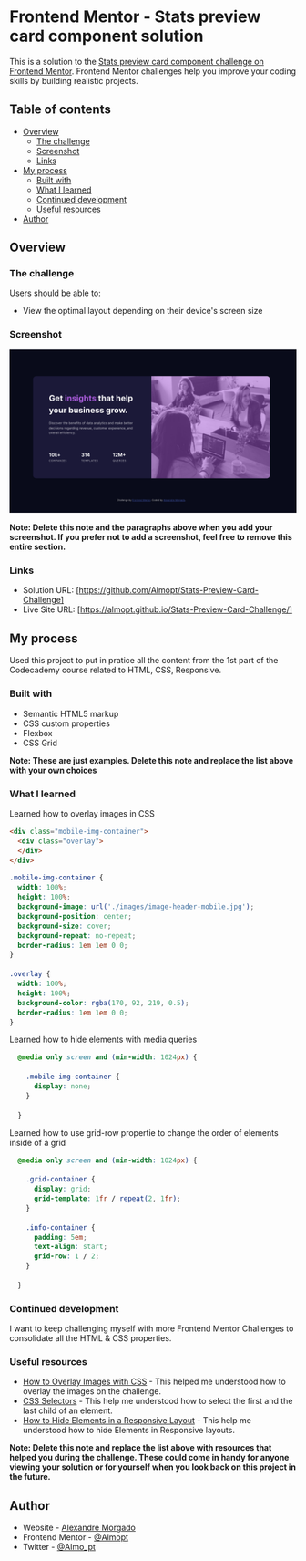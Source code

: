 # Frontend Mentor - Stats preview card component solution

This is a solution to the [Stats preview card component challenge on Frontend Mentor](https://www.frontendmentor.io/challenges/stats-preview-card-component-8JqbgoU62). Frontend Mentor challenges help you improve your coding skills by building realistic projects. 

## Table of contents

- [Overview](#overview)
  - [The challenge](#the-challenge)
  - [Screenshot](#screenshot)
  - [Links](#links)
- [My process](#my-process)
  - [Built with](#built-with)
  - [What I learned](#what-i-learned)
  - [Continued development](#continued-development)
  - [Useful resources](#useful-resources)
- [Author](#author)

## Overview

### The challenge

Users should be able to:

- View the optimal layout depending on their device's screen size

### Screenshot

![](./images/scr-solution.png)

**Note: Delete this note and the paragraphs above when you add your screenshot. If you prefer not to add a screenshot, feel free to remove this entire section.**

### Links

- Solution URL: [https://github.com/Almopt/Stats-Preview-Card-Challenge]
- Live Site URL: [https://almopt.github.io/Stats-Preview-Card-Challenge/]

## My process

Used this project to put in pratice all the content from the 1st part of the Codecademy course related to HTML, CSS, Responsive.

### Built with

- Semantic HTML5 markup
- CSS custom properties
- Flexbox
- CSS Grid

**Note: These are just examples. Delete this note and replace the list above with your own choices**

### What I learned

Learned how to overlay images in CSS

```html
<div class="mobile-img-container">
  <div class="overlay">
  </div>
</div>
```
```css
.mobile-img-container {
  width: 100%;
  height: 100%;
  background-image: url('./images/image-header-mobile.jpg');
  background-position: center;
  background-size: cover;
  background-repeat: no-repeat;
  border-radius: 1em 1em 0 0;
}

.overlay {
  width: 100%;
  height: 100%;
  background-color: rgba(170, 92, 219, 0.5);
  border-radius: 1em 1em 0 0;
}
```

Learned how to hide elements with media queries

```css
  @media only screen and (min-width: 1024px) {

    .mobile-img-container {
      display: none;
    }
  
  }
```

Learned how to use grid-row propertie to change the order of elements inside of a grid

```css
  @media only screen and (min-width: 1024px) {

    .grid-container {
      display: grid;
      grid-template: 1fr / repeat(2, 1fr);
    }

    .info-container {
      padding: 5em;
      text-align: start;
      grid-row: 1 / 2;
    }
  
  }
```
### Continued development

I want to keep challenging myself with more Frontend Mentor Challenges to consolidate all the HTML & CSS properties.

### Useful resources

- [How to Overlay Images with CSS](https://www.w3docs.com/snippets/css/how-to-overlay-images-with-css.html) - This helped me understood how to overlay the images on the challenge.
- [CSS Selectors](https://www.w3schools.com/cssref/css_selectors.php) - This help me understood how to select the first and the last child of an element.
- [How to Hide Elements in a Responsive Layout](https://www.w3docs.com/snippets/css/how-to-hide-elements-in-a-responsive-layout.html) - This help me understood how to hide Elements in Responsive layouts.


**Note: Delete this note and replace the list above with resources that helped you during the challenge. These could come in handy for anyone viewing your solution or for yourself when you look back on this project in the future.**

## Author

- Website - [Alexandre Morgado](https://github.com/Almopt)
- Frontend Mentor - [@Almopt](https://www.frontendmentor.io/profile/Almopt)
- Twitter - [@Almo_pt](https://www.twitter.com/Almo_pt)


